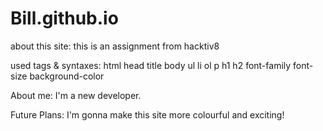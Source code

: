 # Bill.github.io
about this site:
this is an assignment from hacktiv8

used tags & syntaxes:
html
head
title
body
ul
li
ol
p
h1
h2
font-family
font-size
background-color

About me:
I'm a new developer.

Future Plans:
I'm gonna make this site more colourful and exciting!
